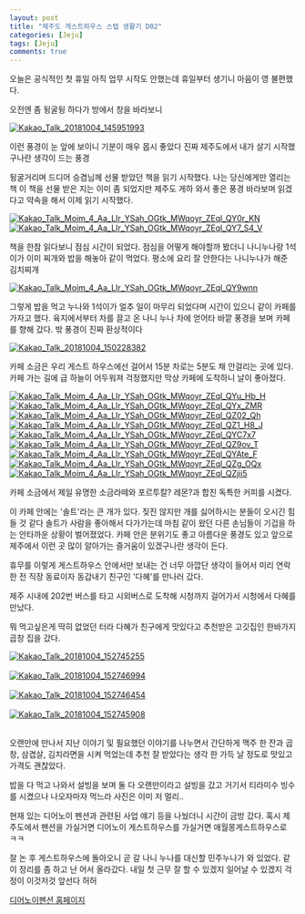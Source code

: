 ```yaml
---
layout: post
title: "제주도 게스트하우스 스텝 생활기 D02" 
categories: [Jeju]
tags: [Jeju]
comments: true
---
```


<div> 
<p>
오늘은 공식적인 첫 휴일 
아직 업무 시작도 안했는데 
휴일부터 생기니 마음이 영 불편했다. 

오전엔 좀 뒹굴뒹 하다가 
방에서 창을 바라보니 

</p> 
<a href="https://ibb.co/i0NNGz"><img src="https://preview.ibb.co/gCMtOe/Kakao_Talk_20181004_145951993.jpg" alt="Kakao_Talk_20181004_145951993" border="0"></a>

<p>이런 풍경이 눈 앞에 보이니 기분이 매우 몹시 좋았다 
진짜 제주도에서 내가 살기 시작했구나란 생각이 드는 풍경 </p>

<p>
뒹굴거리며 드디어 승겸님께 선물 받았던 책을 읽기 시작했다. 
나는 당신에게만 열리는 책 이 책을 선물 받은 지는 이미 좀 되었지만 
제주도 게하 와서 좋은 풍경 바라보며 읽겠다고 약속을 해서 이제 읽기 시작했다. 
</p>

<a href="https://ibb.co/bNPf3e"><img src="https://preview.ibb.co/jqvW9K/Kakao_Talk_Moim_4_Aa_LIr_YSah_OGtk_MWqoyr_ZEql_QY0r_KN.jpg" alt="Kakao_Talk_Moim_4_Aa_LIr_YSah_OGtk_MWqoyr_ZEql_QY0r_KN" border="0"></a>
<a href="https://ibb.co/k5Y19K"><img src="https://preview.ibb.co/nmrXGz/Kakao_Talk_Moim_4_Aa_LIr_YSah_OGtk_MWqoyr_ZEql_QY7_S4_V.jpg" alt="Kakao_Talk_Moim_4_Aa_LIr_YSah_OGtk_MWqoyr_ZEql_QY7_S4_V" border="0"></a>

<p>
책을 한참 읽다보니 
점심 시간이 되었다. 
점심을 어떻게 해야할까 봤더니 
나니누나랑 1석이가 이미 찌개와 밥을 해놓아 같이 먹었다. 
평소에 요리 잘 안한다는 나니누나가 해준 김치찌개</p>
<a href="https://ibb.co/ksjKwz"><img src="https://preview.ibb.co/mHcuUK/Kakao_Talk_Moim_4_Aa_LIr_YSah_OGtk_MWqoyr_ZEql_QY9wnn.jpg" alt="Kakao_Talk_Moim_4_Aa_LIr_YSah_OGtk_MWqoyr_ZEql_QY9wnn" border="0"></a>

<p>그렇게 밥을 먹고 누나와 1석이가 얼추 일이 마무리 되었다며 
시간이 있으니 같이 카페를 가자고 했다. 
육지에서부터 차를 끌고 온 나니 누나 차에 얻어타 바깥 풍경을 보며 카페를 향해 갔다. 
밖 풍경이 진짜 환상적이다 </p>
<a href="https://ibb.co/cBoq3e"><img src="https://preview.ibb.co/k9BXGz/Kakao_Talk_20181004_150228382.jpg" alt="Kakao_Talk_20181004_150228382" border="0"></a>

<p> 카페 소금은 우리 게스트 하우스에선 걸어서 15분 
차로는 5분도 채 안걸리는 곳에 있다.
카페 가는 길에 급 하늘이 어두워져 걱정했지만 막상 카페에 도착하니 날이 좋아졌다. </p>
<a href="https://ibb.co/jvu8pK"><img src="https://preview.ibb.co/bLeKwz/Kakao_Talk_Moim_4_Aa_LIr_YSah_OGtk_MWqoyr_ZEql_QYu_Hb_H.jpg" alt="Kakao_Talk_Moim_4_Aa_LIr_YSah_OGtk_MWqoyr_ZEql_QYu_Hb_H" border="0"></a>
<a href="https://ibb.co/bALbbz"><img src="https://preview.ibb.co/jdrSie/Kakao_Talk_Moim_4_Aa_LIr_YSah_OGtk_MWqoyr_ZEql_QYx_ZMR.jpg" alt="Kakao_Talk_Moim_4_Aa_LIr_YSah_OGtk_MWqoyr_ZEql_QYx_ZMR" border="0"></a>
<a href="https://ibb.co/i6gtOe"><img src="https://preview.ibb.co/k1QL3e/Kakao_Talk_Moim_4_Aa_LIr_YSah_OGtk_MWqoyr_ZEql_QZ02_Qh.jpg" alt="Kakao_Talk_Moim_4_Aa_LIr_YSah_OGtk_MWqoyr_ZEql_QZ02_Qh" border="0"></a>
<a href="https://ibb.co/fuUf3e"><img src="https://preview.ibb.co/ecK2Gz/Kakao_Talk_Moim_4_Aa_LIr_YSah_OGtk_MWqoyr_ZEql_QZ1_H8_J.jpg" alt="Kakao_Talk_Moim_4_Aa_LIr_YSah_OGtk_MWqoyr_ZEql_QZ1_H8_J" border="0"></a>
<a href="https://ibb.co/cCpPUK"><img src="https://preview.ibb.co/keMGbz/Kakao_Talk_Moim_4_Aa_LIr_YSah_OGtk_MWqoyr_ZEql_QYC7x7.jpg" alt="Kakao_Talk_Moim_4_Aa_LIr_YSah_OGtk_MWqoyr_ZEql_QYC7x7" border="0"></a>
<a href="https://ibb.co/chucGz"><img src="https://preview.ibb.co/iWreUK/Kakao_Talk_Moim_4_Aa_LIr_YSah_OGtk_MWqoyr_ZEql_QZ9ov_T.jpg" alt="Kakao_Talk_Moim_4_Aa_LIr_YSah_OGtk_MWqoyr_ZEql_QZ9ov_T" border="0"></a>
<a href="https://ibb.co/ionKUK"><img src="https://preview.ibb.co/dnsm9K/Kakao_Talk_Moim_4_Aa_LIr_YSah_OGtk_MWqoyr_ZEql_QYAte_F.jpg" alt="Kakao_Talk_Moim_4_Aa_LIr_YSah_OGtk_MWqoyr_ZEql_QYAte_F" border="0"></a>
<a href="https://ibb.co/gPvv3e"><img src="https://preview.ibb.co/iSNKUK/Kakao_Talk_Moim_4_Aa_LIr_YSah_OGtk_MWqoyr_ZEql_QZg_OQx.jpg" alt="Kakao_Talk_Moim_4_Aa_LIr_YSah_OGtk_MWqoyr_ZEql_QZg_OQx" border="0"></a>
<a href="https://ibb.co/k43F3e"><img src="https://preview.ibb.co/bwDtpK/Kakao_Talk_Moim_4_Aa_LIr_YSah_OGtk_MWqoyr_ZEql_QZjii5.jpg" alt="Kakao_Talk_Moim_4_Aa_LIr_YSah_OGtk_MWqoyr_ZEql_QZjii5" border="0"></a>

<p>
카페 소금에서 제일 유명한 소금라떼와 
포르투칼? 레몬?과 합친 독특한 커피를 시켰다. 

이 카페 안에는 '솔트'라는 큰 개가 있다. 
짖진 않지만 개를 싫어하시는 분들이 오시긴 힘들 것 같다 
솔트가 사람을 좋아해서 다가가는데 마침 같이 왔던 다른 손님들이
기겁을 하는 안타까운 상황이 벌어졌었다. 
카페 안은 분위기도 좋고 아름다운 풍경도 있고 
앞으로 제주에서 이런 곳 많이 알아가는 즐거움이 있겠구나란 생각이 든다. </p>  

<p> 휴무를 이렇게 게스트하우스 안에서만 보내는 건 
너무 아깝단 생각이 들어서 
미리 연락한 전 직장 동료이자 동갑내기 친구인 '다혜'를 만나러 갔다. 

제주 시내에 202번 버스를 타고 시외버스로 도착해 
시청까지 걸어가서 시청에서 다혜를 만났다. 

뭐 먹고싶은게 딱히 없었던 터라 
다혜가 친구에게 맛있다고 추천받은 
고깃집인 한바가지 곱창 집을 갔다. 
</p>
<a href="https://ibb.co/kn0dOe"><img src="https://preview.ibb.co/c42sie/Kakao_Talk_20181004_152745255.jpg" alt="Kakao_Talk_20181004_152745255" border="0"></a><br /><a target='_blank' href='https://poetandpoem.com/meaning-madhushala-harivansh-rai-bachchan'></a><br />
<a href="https://ibb.co/nC8Uwz"><img src="https://preview.ibb.co/meYwbz/Kakao_Talk_20181004_152746994.jpg" alt="Kakao_Talk_20181004_152746994" border="0"></a><br /><a target='_blank' href='https://poetandpoem.com/meaning-madhushala-harivansh-rai-bachchan'></a><br />
<a href="https://ibb.co/jYeV3e"><img src="https://preview.ibb.co/c58ewz/Kakao_Talk_20181004_152746454.jpg" alt="Kakao_Talk_20181004_152746454" border="0"></a><br /><a target='_blank' href='https://poetandpoem.com/meaning-madhushala-harivansh-rai-bachchan'></a><br />
<a href="https://ibb.co/dRJ19K"><img src="https://preview.ibb.co/jqNTpK/Kakao_Talk_20181004_152745908.jpg" alt="Kakao_Talk_20181004_152745908" border="0"></a><br /><a target='_blank' href='https://poetandpoem.com/meaning-madhushala-harivansh-rai-bachchan'></a><br />

<p>오랜만에 만나서 지난 이야기 및 필요했던 이야기를 나누면서 
간단하게 맥주 한 잔과 곱창, 삼겹살, 김치라면을 시켜 먹었는데 
추천 잘 받았다는 생각 한 가득 날 정도로 맛있고 가격도 괜찮았다. 

밥을 다 먹고 나와서 
설빙을 보며 둘 다 오랜만이라고 설빙을 갔고 
거기서 티라미수 빙수를 시켰으나 나오자마자 먹느라 
사진은 이미 저 멀리.. 

현재 있는 디어노이 펜션과 관련된 사업 얘기 등을 나눴더니 
시간이 금방 갔다. 
혹시 제주도에서 펜션을 가실거면 디어노이 게스트하우스를 가실거면 애월몽게스트하우스로 ㅋㅋ

잘 논 후 게스트하우스에 돌아오니 곧 갈 나니 누나를 대신할 
민주누나가 와 있었다. 같이 정리를 좀 하고 난 어서 올라갔다. 
내일 첫 근무 잘 할 수 있겠지 일어날 수 있겠지 걱정이 이것저것 앞선다 허허 </p>

<a href="http://dearnoi.com/" target="_blank">디어노이펜션 홈페이지 </a>
</div>
